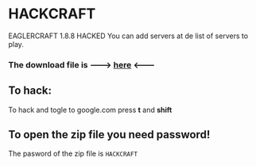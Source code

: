 # HACKCRAFT
EAGLERCRAFT 1.8.8 HACKED
You can add servers at de list of servers to play.
### **The download file is ---> [here](https://github.com/MMM-tek/HACKCRAFT/blob/main/EAGLERX.html)** <---
## To hack:
To hack and togle to google.com press **t** and **shift**
## To open the zip file you need password!
The pasword of the zip file is ``HACKCRAFT``
